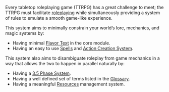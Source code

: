 ---
---

Every tabletop roleplaying game (TTRPG) has a great challenge to meet; the TTRPG must facilitate [roleplaying](General\Roleplay.md) while simultaneously providing a system of rules to emulate a smooth game-like experience.

This system aims to minimally constrain your world’s lore, mechanics, and magic systems by:

* Having minimal [Flavor Text](Unsorted\Flavor%20Text.md) in the core module.
* Having an easy to use [Spells](General\Spells.md) and [Action Creation System](Players\Action%20Creation%20System.md).

This system also aims to disambiguate roleplay from game mechanics in a way that allows the two to happen in parallel naturally by:

* Having a [3.5 Phase System](General\3.5%20Phase%20System\3.5%20Phase%20System.md).
* Having a well defined set of terms listed in the [Glossary](Glossary.md).
* Having a meaningful [Resources](General\Resources\Resources.md) management system.
